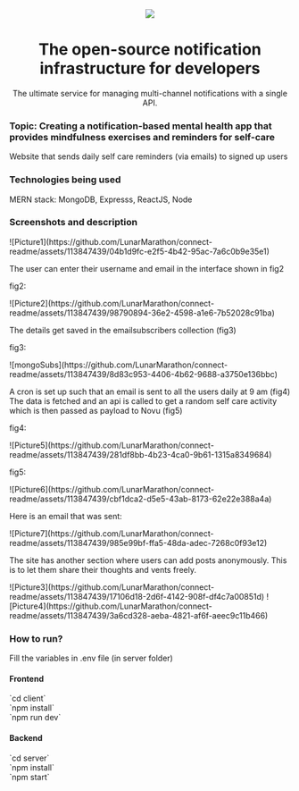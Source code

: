 <div align="center">
    <a href="https://connect.novu.co" target="_blank"><img src="https://user-images.githubusercontent.com/100117126/235352632-e3e22d9e-2c8b-43d3-a297-dd8fbd90fc56.png" /></a>
</div>

<h1 align="center">The open-source notification infrastructure for developers</h1>

<div align="center">
The ultimate service for managing multi-channel notifications with a single API.
</div>

<h3>Topic: Creating a notification-based mental health app that provides mindfulness exercises and reminders for self-care</h3>
<p>Website that sends daily self care reminders (via emails) to signed up users</p>

<h3>Technologies being used</h3>
<p>MERN stack: MongoDB, Expresss, ReactJS, Node </p>

<!-- <h3>App Link</h3>
<p>If there is</p> -->

<h3>Screenshots and description</h3>
![Picture1](https://github.com/LunarMarathon/connect-readme/assets/113847439/04b1d9fc-e2f5-4b42-95ac-7a6c0b9e35e1)

<p> The user can enter their username and email in the interface shown in fig2 </p>
<p>fig2: </p>
![Picture2](https://github.com/LunarMarathon/connect-readme/assets/113847439/98790894-36e2-4598-a1e6-7b52028c91ba)

<p>The details get saved in the emailsubscribers collection (fig3) </p>
<p>fig3:</p> 
![mongoSubs](https://github.com/LunarMarathon/connect-readme/assets/113847439/8d83c953-4406-4b62-9688-a3750e136bbc)

<p>A cron is set up such that an email is sent to all the users daily at 9 am (fig4) The data is fetched and an api is called to get a random self care activity which is then passed as payload to Novu (fig5)</p>
<p>fig4: </p>
![Picture5](https://github.com/LunarMarathon/connect-readme/assets/113847439/281df8bb-4b23-4ca0-9b61-1315a8349684)
<p>fig5: </p>
![Picture6](https://github.com/LunarMarathon/connect-readme/assets/113847439/cbf1dca2-d5e5-43ab-8173-62e22e388a4a)

<p>Here is an email that was sent: </p>
![Picture7](https://github.com/LunarMarathon/connect-readme/assets/113847439/985e99bf-ffa5-48da-adec-7268c0f93e12)

<p>The site has another section where users can add posts anonymously. This is to let them share their thoughts and vents freely.</p>
![Picture3](https://github.com/LunarMarathon/connect-readme/assets/113847439/17106d18-2d6f-4142-908f-df4c7a00851d)
![Picture4](https://github.com/LunarMarathon/connect-readme/assets/113847439/3a6cd328-aeba-4821-af6f-aeec9c11b466)

<!-- <h3>Description</h3>
<p>Explain what you have build in the most detailed way</p> -->

<h3>How to run?</h3>
<p>Fill the variables in .env file (in server folder)</p>
<h4>Frontend</h4>
    `cd client` <br>
    `npm install` <br>
    `npm run dev`   
<h4>Backend</h4>
    `cd server` <br>
    `npm install` <br>
    `npm start` 
    
<!-- <h3>Who are you?</h3>
<p>Give us your best description who are you, and why you have decided to build this project</p>

<h3>Additional Resources/Info</h3>
<p>If you have</p> -->
